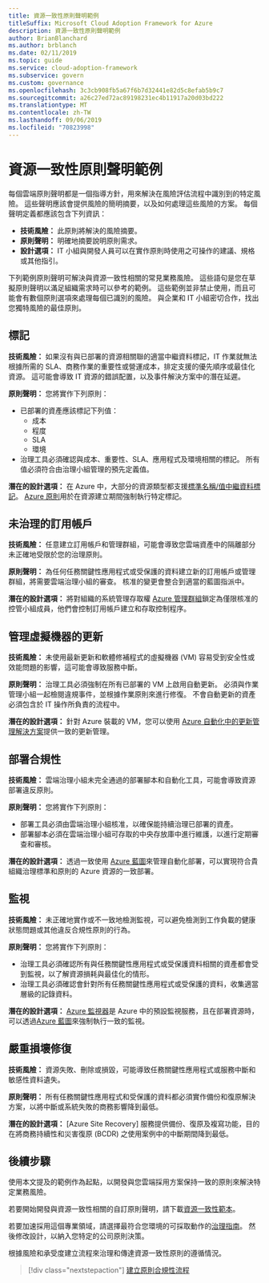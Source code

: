 ```yaml
---
title: 資源一致性原則聲明範例
titleSuffix: Microsoft Cloud Adoption Framework for Azure
description: 資源一致性原則聲明範例
author: BrianBlanchard
ms.author: brblanch
ms.date: 02/11/2019
ms.topic: guide
ms.service: cloud-adoption-framework
ms.subservice: govern
ms.custom: governance
ms.openlocfilehash: 3c3cb908fb5a67f6b7d32441e82d5c8efab5b9c7
ms.sourcegitcommit: a26c27ed72ac89198231ec4b11917a20d03bd222
ms.translationtype: MT
ms.contentlocale: zh-TW
ms.lasthandoff: 09/06/2019
ms.locfileid: "70823998"
---
```

# <a name="resource-consistency-sample-policy-statements"></a>資源一致性原則聲明範例

每個雲端原則聲明都是一個指導方針，用來解決在風險評估流程中識別到的特定風險。 這些聲明應該會提供風險的簡明摘要，以及如何處理這些風險的方案。 每個聲明定義都應該包含下列資訊：

- **技術風險：** 此原則將解決的風險摘要。
- **原則聲明：** 明確地摘要說明原則需求。
- **設計選項：** IT 小組與開發人員可以在實作原則時使用之可操作的建議、規格或其他指引。

下列範例原則聲明可解決與資源一致性相關的常見業務風險。 這些語句是您在草擬原則聲明以滿足組織需求時可以參考的範例。 這些範例並非禁止使用，而且可能會有數個原則選項來處理每個已識別的風險。 與企業和 IT 小組密切合作，找出您獨特風險的最佳原則。

## <a name="tagging"></a>標記

**技術風險：** 如果沒有與已部署的資源相關聯的適當中繼資料標記，IT 作業就無法根據所需的 SLA、商務作業的重要性或營運成本，排定支援的優先順序或最佳化資源。 這可能會導致 IT 資源的錯誤配置，以及事件解決方案中的潛在延遲。

**原則聲明：** 您將實作下列原則：

- 已部署的資產應該標記下列值：
  - 成本
  - 程度
  - SLA
  - 環境
- 治理工具必須確認與成本、重要性、SLA、應用程式及環境相關的標記。 所有值必須符合由治理小組管理的預先定義值。

**潛在的設計選項：** 在 Azure 中，大部分的資源類型都支援[標準名稱/值中繼資料標記](/azure/azure-resource-manager/resource-group-using-tags)。 [Azure 原則](/azure/governance/policy/overview)用於在資源建立期間強制執行特定標記。

## <a name="ungoverned-subscriptions"></a>未治理的訂用帳戶

**技術風險：** 任意建立訂用帳戶和管理群組，可能會導致您雲端資產中的隔離部分未正確地受限於您的治理原則。

**原則聲明：** 為任何任務關鍵性應用程式或受保護的資料建立新的訂用帳戶或管理群組，將需要雲端治理小組的審查。 核准的變更會整合到適當的藍圖指派中。

**潛在的設計選項：** 將對組織的系統管理存取權 [Azure 管理群組](/azure/governance/management-groups)鎖定為僅限核准的控管小組成員，他們會控制訂用帳戶建立和存取控制程序。

## <a name="manage-updates-to-virtual-machines"></a>管理虛擬機器的更新

**技術風險：** 未使用最新更新和軟體修補程式的虛擬機器 (VM) 容易受到安全性或效能問題的影響，這可能會導致服務中斷。

**原則聲明：** 治理工具必須強制在所有已部署的 VM 上啟用自動更新。 必須與作業管理小組一起檢閱違規事件，並根據作業原則來進行修復。 不會自動更新的資產必須包含於 IT 操作所負責的流程中。

**潛在的設計選項：** 針對 Azure 裝載的 VM，您可以使用 [Azure 自動化中的更新管理解決方案](/azure/automation/automation-update-management)提供一致的更新管理。

## <a name="deployment-compliance"></a>部署合規性

**技術風險：** 雲端治理小組未完全通過的部署腳本和自動化工具，可能會導致資源部署違反原則。

**原則聲明：** 您將實作下列原則：

- 部署工具必須由雲端治理小組核准，以確保能持續治理已部署的資產。
- 部署腳本必須在雲端治理小組可存取的中央存放庫中進行維護，以進行定期審查和審核。

**潛在的設計選項：** 透過一致使用 [Azure 藍圖](/azure/governance/blueprints)來管理自動化部署，可以實現符合貴組織治理標準和原則的 Azure 資源的一致部署。

## <a name="monitoring"></a>監視

**技術風險：** 未正確地實作或不一致地檢測監視，可以避免檢測到工作負載的健康狀態問題或其他違反合規性原則的行為。

**原則聲明：** 您將實作下列原則：

- 治理工具必須確認所有與任務關鍵性應用程式或受保護資料相關的資產都會受到監視，以了解資源損耗與最佳化的情形。
- 治理工具必須確認會針對所有任務關鍵性應用程式或受保護的資料，收集適當層級的記錄資料。

**潛在的設計選項：** [Azure 監視器](/azure/azure-monitor/overview)是 Azure 中的預設監視服務，且在部署資源時，可以透過[Azure 藍圖](/azure/governance/blueprints)來強制執行一致的監視。

## <a name="disaster-recovery"></a>嚴重損壞修復

**技術風險：** 資源失敗、刪除或損毀，可能導致任務關鍵性應用程式或服務中斷和敏感性資料遺失。

**原則聲明：** 所有任務關鍵性應用程式和受保護的資料都必須實作備份和復原解決方案，以將中斷或系統失敗的商務影響降到最低。

**潛在的設計選項：** [Azure Site Recovery] 服務提供備份、復原及複寫功能，目的在將商務持續性和災害復原 (BCDR) 之使用案例中的中斷期間降到最低。

## <a name="next-steps"></a>後續步驟

使用本文提及的範例作為起點，以開發與您雲端採用方案保持一致的原則來解決特定業務風險。

若要開始開發與資源一致性相關的自訂原則聲明，請下載[資源一致性範本](./template.md)。

若要加速採用這個專業領域，請選擇最符合您環境的可採取動作的[治理指南](../journeys/index.md)。 然後修改設計，以納入您特定的公司原則決策。

根據風險和承受度建立流程來治理和傳達資源一致性原則的遵循情況。

> [!div class="nextstepaction"]
> [建立原則合規性流程](./compliance-processes.md)
